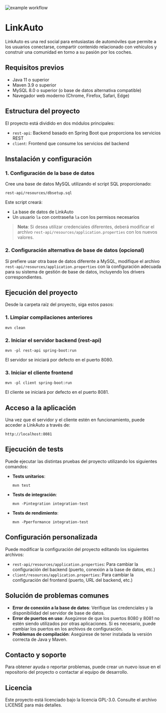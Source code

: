 
![example workflow](https://github.com/oiercar19/LinkAuto/actions/workflows/maven.yml/badge.svg)

# LinkAuto

LinkAuto es una red social para entusiastas de automóviles que permite a los usuarios conectarse, compartir contenido relacionado con vehículos y construir una comunidad en torno a su pasión por los coches.

## Requisitos previos

- Java 11 o superior
- Maven 3.9 o superior
- MySQL 8.0 o superior (o base de datos alternativa compatible)
- Navegador web moderno (Chrome, Firefox, Safari, Edge)

## Estructura del proyecto

El proyecto está dividido en dos módulos principales:
- `rest-api`: Backend basado en Spring Boot que proporciona los servicios REST
- `client`: Frontend que consume los servicios del backend

## Instalación y configuración

### 1. Configuración de la base de datos

Cree una base de datos MySQL utilizando el script SQL proporcionado:

```
rest-api/resources/dbsetup.sql
```

Este script creará:
- La base de datos de LinkAuto
- Un usuario `la` con contraseña `la` con los permisos necesarios

> **Nota**: Si desea utilizar credenciales diferentes, deberá modificar el archivo `rest-api/resources/application.properties` con los nuevos valores.

### 2. Configuración alternativa de base de datos (opcional)

Si prefiere usar otra base de datos diferente a MySQL, modifique el archivo `rest-api/resources/application.properties` con la configuración adecuada para su sistema de gestión de base de datos, incluyendo los drivers correspondientes.

## Ejecución del proyecto

Desde la carpeta raíz del proyecto, siga estos pasos:

### 1. Limpiar compilaciones anteriores

```
mvn clean
```

### 2. Iniciar el servidor backend (rest-api)

```
mvn -pl rest-api spring-boot:run
```

El servidor se iniciará por defecto en el puerto 8080.

### 3. Iniciar el cliente frontend

```
mvn -pl client spring-boot:run
```

El cliente se iniciará por defecto en el puerto 8081.

## Acceso a la aplicación

Una vez que el servidor y el cliente estén en funcionamiento, puede acceder a LinkAuto a través de:

```
http://localhost:8081
```

## Ejecución de tests

Puede ejecutar las distintas pruebas del proyecto utilizando los siguientes comandos:

- **Tests unitarios**:

  ```
  mvn test
  ```

- **Tests de integración**:

  ```
  mvn -Pintegration integration-test
  ```

- **Tests de rendimiento**:

  ```
  mvn -Pperformance integration-test
  ```

## Configuración personalizada

Puede modificar la configuración del proyecto editando los siguientes archivos:

- `rest-api/resources/application.properties`: Para cambiar la configuración del backend (puerto, conexión a la base de datos, etc.)
- `client/resources/application.properties`: Para cambiar la configuración del frontend (puerto, URL del backend, etc.)

## Solución de problemas comunes

- **Error de conexión a la base de datos**: Verifique las credenciales y la disponibilidad del servidor de base de datos.
- **Error de puertos en uso**: Asegúrese de que los puertos 8080 y 8081 no estén siendo utilizados por otras aplicaciones. Si es necesario, puede cambiar los puertos en los archivos de configuración.
- **Problemas de compilación**: Asegúrese de tener instalada la versión correcta de Java y Maven.

## Contacto y soporte

Para obtener ayuda o reportar problemas, puede crear un nuevo issue en el repositorio del proyecto o contactar al equipo de desarrollo.

## Licencia

Este proyecto está licenciado bajo la licencia GPL-3.0. Consulte el archivo LICENSE para más detalles.
